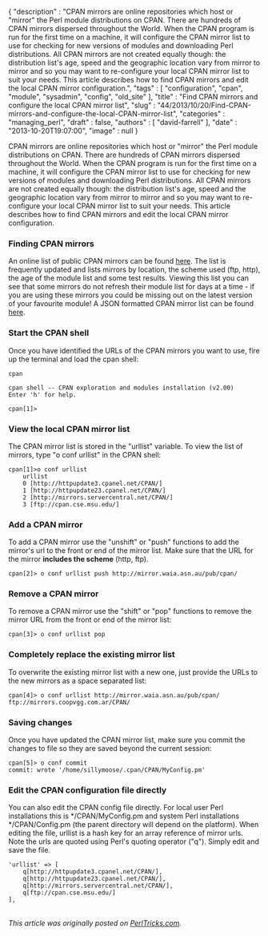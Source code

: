 {
   "description" : "CPAN mirrors are online repositories which host or \"mirror\" the Perl module distributions on CPAN. There are hundreds of CPAN mirrors dispersed throughout the World. When the CPAN program is run for the first time on a machine, it will configure the CPAN mirror list to use for checking for new versions of modules and downloading Perl distributions.  All CPAN mirrors are not created equally though: the distribution list's age, speed and the geographic location vary from mirror to mirror and so you may want to re-configure your local CPAN mirror list to suit your needs. This article describes how to find CPAN mirrors and edit the local CPAN mirror configuration.",
   "tags" : [
      "configuration",
      "cpan",
      "module",
      "sysadmin",
      "config",
      "old_site"
   ],
   "title" : "Find CPAN mirrors and configure the local CPAN mirror list",
   "slug" : "44/2013/10/20/Find-CPAN-mirrors-and-configure-the-local-CPAN-mirror-list",
   "categories" : "managing_perl",
   "draft" : false,
   "authors" : [
      "david-farrell"
   ],
   "date" : "2013-10-20T19:07:00",
   "image" : null
}


CPAN mirrors are online repositories which host or "mirror" the Perl module distributions on CPAN. There are hundreds of CPAN mirrors dispersed throughout the World. When the CPAN program is run for the first time on a machine, it will configure the CPAN mirror list to use for checking for new versions of modules and downloading Perl distributions. All CPAN mirrors are not created equally though: the distribution list's age, speed and the geographic location vary from mirror to mirror and so you may want to re-configure your local CPAN mirror list to suit your needs. This article describes how to find CPAN mirrors and edit the local CPAN mirror configuration.

### Finding CPAN mirrors

An online list of public CPAN mirrors can be found [here](http://mirrors.cpan.org/). The list is frequently updated and lists mirrors by location, the scheme used (ftp, http), the age of the module list and some test results. Viewing this list you can see that some mirrors do not refresh their module list for days at a time - if you are using these mirrors you could be missing out on the latest version of your favourite module! A JSON formatted CPAN mirror list can be found [here](http://www.cpan.org/indices/mirrors.json).

### Start the CPAN shell

Once you have identified the URLs of the CPAN mirrors you want to use, fire up the terminal and load the cpan shell:

``` prettyprint
cpan

cpan shell -- CPAN exploration and modules installation (v2.00)
Enter 'h' for help.

cpan[1]>
```

### View the local CPAN mirror list

The CPAN mirror list is stored in the "urllist" variable. To view the list of mirrors, type "o conf urllist" in the CPAN shell:

``` prettyprint
cpan[1]>o conf urllist
    urllist           
    0 [http://httpupdate3.cpanel.net/CPAN/]
    1 [http://httpupdate23.cpanel.net/CPAN/]
    2 [http://mirrors.servercentral.net/CPAN/]
    3 [ftp://cpan.cse.msu.edu/]
```

### Add a CPAN mirror

To add a CPAN mirror use the "unshift" or "push" functions to add the mirror's url to the front or end of the mirror list. Make sure that the URL for the mirror **includes the scheme** (http, ftp).

``` prettyprint
cpan[2]> o conf urllist push http://mirror.waia.asn.au/pub/cpan/
```

### Remove a CPAN mirror

To remove a CPAN mirror use the "shift" or "pop" functions to remove the mirror URL from the front or end of the mirror list:

``` prettyprint
cpan[3]> o conf urllist pop
```

### Completely replace the existing mirror list

To overwrite the existing mirror list with a new one, just provide the URLs to the new mirrors as a space separated list:

``` prettyprint
cpan[4]> o conf urllist http://mirror.waia.asn.au/pub/cpan/ ftp://mirrors.coopvgg.com.ar/CPAN/
```

### Saving changes

Once you have updated the CPAN mirror list, make sure you commit the changes to file so they are saved beyond the current session:

``` prettyprint
cpan[5]> o conf commit
commit: wrote '/home/sillymoose/.cpan/CPAN/MyConfig.pm'
```

### Edit the CPAN configuration file directly

You can also edit the CPAN config file directly. For local user Perl installations this is \*/CPAN/MyConfig.pm and system Perl installations \*/CPAN/Config.pm (the parent directory will depend on the platform). When editing the file, urllist is a hash key for an array reference of mirror urls. Note the urls are quoted using Perl's quoting operator ("q"). Simply edit and save the file.

``` prettyprint
'urllist' => [
    q[http://httpupdate3.cpanel.net/CPAN/], 
    q[http://httpupdate23.cpanel.net/CPAN/], 
    q[http://mirrors.servercentral.net/CPAN/], 
    q[ftp://cpan.cse.msu.edu/]
],
```

\
*This article was originally posted on [PerlTricks.com](http://perltricks.com).*
